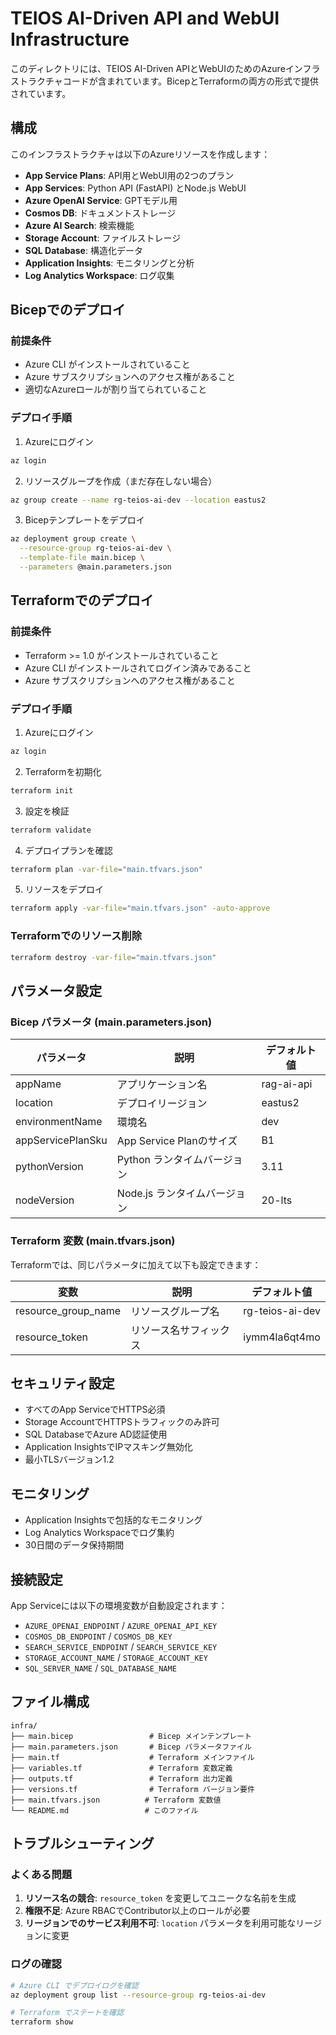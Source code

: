 # TEIOS AI-Driven API and WebUI Infrastructure

このディレクトリには、TEIOS AI-Driven APIとWebUIのためのAzureインフラストラクチャコードが含まれています。BicepとTerraformの両方の形式で提供されています。

## 構成

このインフラストラクチャは以下のAzureリソースを作成します：

- **App Service Plans**: API用とWebUI用の2つのプラン
- **App Services**: Python API (FastAPI) とNode.js WebUI
- **Azure OpenAI Service**: GPTモデル用
- **Cosmos DB**: ドキュメントストレージ
- **Azure AI Search**: 検索機能
- **Storage Account**: ファイルストレージ
- **SQL Database**: 構造化データ
- **Application Insights**: モニタリングと分析
- **Log Analytics Workspace**: ログ収集

## Bicepでのデプロイ

### 前提条件

- Azure CLI がインストールされていること
- Azure サブスクリプションへのアクセス権があること
- 適切なAzureロールが割り当てられていること

### デプロイ手順

1. Azureにログイン
```bash
az login
```

2. リソースグループを作成（まだ存在しない場合）
```bash
az group create --name rg-teios-ai-dev --location eastus2
```

3. Bicepテンプレートをデプロイ
```bash
az deployment group create \
  --resource-group rg-teios-ai-dev \
  --template-file main.bicep \
  --parameters @main.parameters.json
```

## Terraformでのデプロイ

### 前提条件

- Terraform >= 1.0 がインストールされていること
- Azure CLI がインストールされてログイン済みであること
- Azure サブスクリプションへのアクセス権があること

### デプロイ手順

1. Azureにログイン
```bash
az login
```

2. Terraformを初期化
```bash
terraform init
```

3. 設定を検証
```bash
terraform validate
```

4. デプロイプランを確認
```bash
terraform plan -var-file="main.tfvars.json"
```

5. リソースをデプロイ
```bash
terraform apply -var-file="main.tfvars.json" -auto-approve
```

### Terraformでのリソース削除

```bash
terraform destroy -var-file="main.tfvars.json"
```

## パラメータ設定

### Bicep パラメータ (main.parameters.json)

| パラメータ | 説明 | デフォルト値 |
|-----------|------|-------------|
| appName | アプリケーション名 | rag-ai-api |
| location | デプロイリージョン | eastus2 |
| environmentName | 環境名 | dev |
| appServicePlanSku | App Service Planのサイズ | B1 |
| pythonVersion | Python ランタイムバージョン | 3.11 |
| nodeVersion | Node.js ランタイムバージョン | 20-lts |

### Terraform 変数 (main.tfvars.json)

Terraformでは、同じパラメータに加えて以下も設定できます：

| 変数 | 説明 | デフォルト値 |
|------|------|-------------|
| resource_group_name | リソースグループ名 | rg-teios-ai-dev |
| resource_token | リソース名サフィックス | iymm4la6qt4mo |

## セキュリティ設定

- すべてのApp ServiceでHTTPS必須
- Storage AccountでHTTPSトラフィックのみ許可
- SQL DatabaseでAzure AD認証使用
- Application InsightsでIPマスキング無効化
- 最小TLSバージョン1.2

## モニタリング

- Application Insightsで包括的なモニタリング
- Log Analytics Workspaceでログ集約
- 30日間のデータ保持期間

## 接続設定

App Serviceには以下の環境変数が自動設定されます：

- `AZURE_OPENAI_ENDPOINT` / `AZURE_OPENAI_API_KEY`
- `COSMOS_DB_ENDPOINT` / `COSMOS_DB_KEY`
- `SEARCH_SERVICE_ENDPOINT` / `SEARCH_SERVICE_KEY`
- `STORAGE_ACCOUNT_NAME` / `STORAGE_ACCOUNT_KEY`
- `SQL_SERVER_NAME` / `SQL_DATABASE_NAME`

## ファイル構成

```
infra/
├── main.bicep                 # Bicep メインテンプレート
├── main.parameters.json       # Bicep パラメータファイル
├── main.tf                    # Terraform メインファイル
├── variables.tf               # Terraform 変数定義
├── outputs.tf                 # Terraform 出力定義
├── versions.tf                # Terraform バージョン要件
├── main.tfvars.json          # Terraform 変数値
└── README.md                 # このファイル
```

## トラブルシューティング

### よくある問題

1. **リソース名の競合**: `resource_token` を変更してユニークな名前を生成
2. **権限不足**: Azure RBACでContributor以上のロールが必要
3. **リージョンでのサービス利用不可**: `location` パラメータを利用可能なリージョンに変更

### ログの確認

```bash
# Azure CLI でデプロイログを確認
az deployment group list --resource-group rg-teios-ai-dev

# Terraform でステートを確認
terraform show
```

